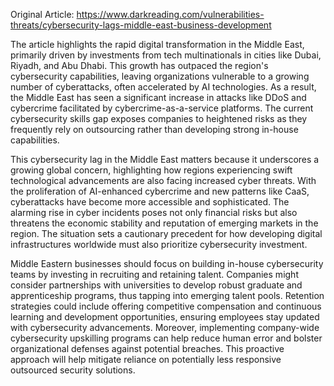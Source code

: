 Original Article: https://www.darkreading.com/vulnerabilities-threats/cybersecurity-lags-middle-east-business-development

The article highlights the rapid digital transformation in the Middle East, primarily driven by investments from tech multinationals in cities like Dubai, Riyadh, and Abu Dhabi. This growth has outpaced the region's cybersecurity capabilities, leaving organizations vulnerable to a growing number of cyberattacks, often accelerated by AI technologies. As a result, the Middle East has seen a significant increase in attacks like DDoS and cybercrime facilitated by cybercrime-as-a-service platforms. The current cybersecurity skills gap exposes companies to heightened risks as they frequently rely on outsourcing rather than developing strong in-house capabilities.

This cybersecurity lag in the Middle East matters because it underscores a growing global concern, highlighting how regions experiencing swift technological advancements are also facing increased cyber threats. With the proliferation of AI-enhanced cybercrime and new patterns like CaaS, cyberattacks have become more accessible and sophisticated. The alarming rise in cyber incidents poses not only financial risks but also threatens the economic stability and reputation of emerging markets in the region. The situation sets a cautionary precedent for how developing digital infrastructures worldwide must also prioritize cybersecurity investment.

Middle Eastern businesses should focus on building in-house cybersecurity teams by investing in recruiting and retaining talent. Companies might consider partnerships with universities to develop robust graduate and apprenticeship programs, thus tapping into emerging talent pools. Retention strategies could include offering competitive compensation and continuous learning and development opportunities, ensuring employees stay updated with cybersecurity advancements. Moreover, implementing company-wide cybersecurity upskilling programs can help reduce human error and bolster organizational defenses against potential breaches. This proactive approach will help mitigate reliance on potentially less responsive outsourced security solutions.